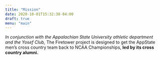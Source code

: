 ```yaml
---
title: "Mission"
date: 2020-10-01T15:32:38-04:00
draft: true
menu: "main"
---
```

*In conjunction with the Appalachian State University athletic department and
the Yosef Club,* The Firetower project is designed to get the AppState men’s
cross country team back to NCAA Championships, **led by its cross country alumni.**

